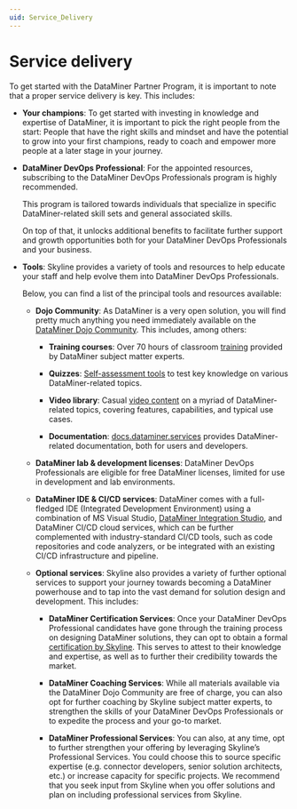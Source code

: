 ```yaml
---
uid: Service_Delivery
---
```


# Service delivery

To get started with the DataMiner Partner Program, it is important to note that a proper service delivery is key. This includes:

- **Your champions**: To get started with investing in knowledge and expertise of DataMiner, it is important to pick the right people from the start: People that have the right skills and mindset and have the potential to grow into your first champions, ready to coach and empower more people at a later stage in your journey.

- **DataMiner DevOps Professional**: For the appointed resources, subscribing to the DataMiner DevOps Professionals program is highly recommended.

  <!-- Comment: xref to DataMiner DevOps Professionals program when added to docs -->

  This program is tailored towards individuals that specialize in specific DataMiner-related skill sets and general associated skills.

  On top of that, it unlocks additional benefits to facilitate further support and growth opportunities both for your DataMiner DevOps Professionals and your business.

- **Tools**: Skyline provides a variety of tools and resources to help educate your staff and help evolve them into DataMiner DevOps Professionals.

  Below, you can find a list of the principal tools and resources available:

  - **Dojo Community**: As DataMiner is a very open solution, you will find pretty much anything you need immediately available on the [DataMiner Dojo Community](https://community.dataminer.services). This includes, among others:

    - **Training courses**: Over 70 hours of classroom [training](https://community.dataminer.services/learning/courses/) provided by DataMiner subject matter experts.

    - **Quizzes**: [Self-assessment tools](https://community.dataminer.services/learning/quizzes/) to test key knowledge on various DataMiner-related topics.

    - **Video library**: Casual [video content](https://community.dataminer.services/videos/) on a myriad of DataMiner-related topics, covering features, capabilities, and typical use cases.

    - **Documentation**: [docs.dataminer.services](xref:docs_dataminer_services) provides DataMiner-related documentation, both for users and developers.

  - **DataMiner lab & development licenses**: DataMiner DevOps Professionals are eligible for free DataMiner licenses, limited for use in development and lab environments.

  - **DataMiner IDE & CI/CD services**: DataMiner comes with a full-fledged IDE (Integrated Development Environment) using a combination of MS Visual Studio, [DataMiner Integration Studio](xref:DIS), and DataMiner CI/CD cloud services, which can be further complemented with industry-standard CI/CD tools, such as code repositories and code analyzers, or be integrated with an existing CI/CD infrastructure and pipeline.

  - **Optional services**: Skyline also provides a variety of further optional services to support your journey towards becoming a DataMiner powerhouse and to tap into the vast demand for solution design and development. This includes:

    - **DataMiner Certification Services**: Once your DataMiner DevOps Professional candidates have gone through the training process on designing DataMiner solutions, they can opt to obtain a formal [certification by Skyline](xref:Overview_Training_certification). This serves to attest to their knowledge and expertise, as well as to further their credibility towards the market.

    - **DataMiner Coaching Services**: While all materials available via the DataMiner Dojo Community are free of charge, you can also opt for further coaching by Skyline subject matter experts, to strengthen the skills of your DataMiner DevOps Professionals or to expedite the process and your go-to market.

    - **DataMiner Professional Services**: You can also, at any time, opt to further strengthen your offering by leveraging Skyline’s Professional Services. You could choose this to source specific expertise (e.g. connector developers, senior solution architects, etc.) or increase capacity for specific projects. We recommend that you seek input from Skyline when you offer solutions and plan on including professional services from Skyline.
